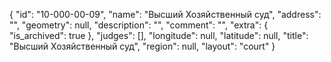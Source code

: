{
    "id": "10-000-00-09",
    "name": "Высший Хозяйственный суд",
    "address": "",
    "geometry": null,
    "description": "",
    "comment": "",
    "extra": {
        "is_archived": true
    },
    "judges": [],
    "longitude": null,
    "latitude": null,
    "title": "Высший Хозяйственный суд",
    "region": null,
    "layout": "court"
}